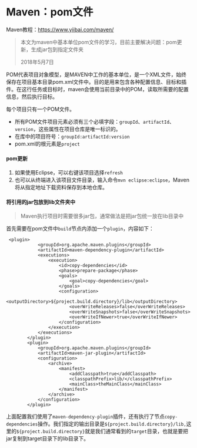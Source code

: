# Maven：pom文件

Maven教程：https://www.yiibai.com/maven/

> 本文为maven中基本单位pom文件的学习，目前主要解决问题：pom更新，生成jar包到指定文件夹
>
> 2018年5月7日

POM代表项目对象模型，是MAVEN中工作的基本单位，是一个XML文件，始终保存在项目基本目录pom.xml文件中。目的是用来包含各种配置信息、目标和插件。在这行任务或目标时，maven会使用当前目录中的POM，读取所需要的配置信息，然后执行目标。

每个项目只有一个POM文件。

* 所有POM文件项目元素必须有三个必填字段：`groupId`、`artifactId`、`version`，这些属性在项目仓库是唯一标识的。
* 在库中的项目符号：`groupId:artifactId:version`
* pom.xml的根元素是`project`

#### pom更新

1. 如果使用Eclipse，可以右键该项目选择`refresh`
2. 也可以从终端进入该项目文件目录，输入命令`mvn eclipse:eclipse`，Maven将从指定地址下载资料保存到本地仓库。

#### 将引用的jar包放到lib文件夹中

> Maven执行项目时需要很多jar包，通常做法是把jar包统一放在lib目录中

首先需要在pom文件中`build`节点内添加一个`plugin`，内容如下：

```
 <plugin>
            <groupId>org.apache.maven.plugins</groupId>
            <artifactId>maven-dependency-plugin</artifactId>
            <executions>
                <execution>
                    <id>copy-dependencies</id>
                    <phase>prepare-package</phase>
                    <goals>
                        <goal>copy-dependencies</goal>
                    </goals>
                    <configuration>
                        <outputDirectory>${project.build.directory}/lib</outputDirectory>
                        <overWriteReleases>false</overWriteReleases>
                        <overWriteSnapshots>false</overWriteSnapshots>
                        <overWriteIfNewer>true</overWriteIfNewer>
                    </configuration>
                </execution>
            </executions>
        </plugin>
        <plugin>
            <groupId>org.apache.maven.plugins</groupId>
            <artifactId>maven-jar-plugin</artifactId>
            <configuration>
                <archive>
                    <manifest>
                        <addClasspath>true</addClasspath>
                        <classpathPrefix>lib/</classpathPrefix>
                        <mainClass>theMainClass</mainClass>
                    </manifest>
                </archive>
            </configuration>
        </plugin>
```

上面配置我们使用了`maven-dependency-plugin`插件，还有执行了节点`copy-dependencies`操作。我们指定的输出目录是`${project.build.directory}/lib,`这里的`${project.build.directory}`就是我们通常看到的`target`目录，也就是要把jar复制到target目录下的lib目录下。